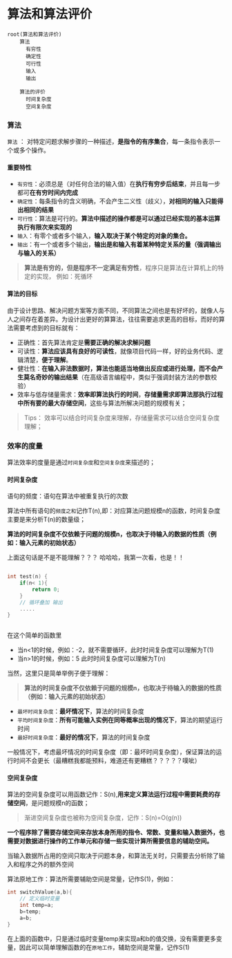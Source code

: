 # 算法和算法评价

```mindmap
root(算法和算法评价)
    算法
      有穷性
      确定性
      可行性
      输入
      输出
      
    算法的评价
      时间复杂度
      空间复杂度
```

### 算法

`算法` ： 对特定问题求解步骤的一种描述，**是指令的有序集合**，每一条指令表示一个或多个操作。

#### 重要特性

- `有穷性`：必须总是（对任何合法的输入值）在**执行有穷步后结束**，并且每一步都可**在有穷时间内完成**
- `确定性`：每条指令的含义明确，不会产生二义性（歧义），**对相同的输入只能得出相同的结果**
- `可行性`：算法是可行的。**算法中描述的操作都是可以通过已经实现的基本运算执行有限次来实现的**
- `输入`：有零个或者多个输入，**输入取决于某个特定的对象的集合。**
- `输出`：有一个或者多个输出，**输出是和输入有着某种特定关系的量（强调输出与输入的关系）**

> **算法是有穷的，但是程序不一定满足有穷性**，程序只是算法在计算机上的特定的实现， 例如：死循环

#### 算法的目标

由于设计思路、解决问题方案等方面不同，不同算法之间也是有好坏的，就像人与人之间存在着差异。为设计出更好的算算法，往往需要追求更高的目标，而好的算法需要考虑到的目标就有：

- 正确性：首先算法肯定是**需要正确的解决求解问题**
- 可读性：**算法应该具有良好的可读性**，就像项目代码一样，好的业务代码、逻辑清楚，**便于理解**。
- 健壮性：**在输入非法数据时，算法也能适当地做出反应或进行处理，而不会产生莫名奇妙的输出结果**（在高级语言编程中，类似于强调封装方法的参数校验）
- 效率与低存储量需求：**效率即算法执行的时间**，**存储量需求即算法那执行过程中所有要的最大存储空间**，这些与算法所解决问题的规模有关；

> Tips： 效率可以结合时间复杂度来理解，存储量需求可以结合空间复杂度理解；

### 效率的度量

算法效率的度量是通过`时间复杂度`和`空间复杂度`来描述的；

#### 时间复杂度

语句的频度：语句在算法中被重复执行的次数

算法中所有语句的`频度之和`记作T(n),即：对应算法问题规模n的函数，时间复杂度主要是来分析T(n)的数量级；

**算法的时间复杂度不仅依赖于问题的规模n，也取决于待输入的数据的性质（例如：输入元素的初始状态）**

上面这句话是不是不能理解？？？ 哈哈哈，我第一次看，也是！！

```c

int test(n) {
    if(n< 1){
        return 0;
    }
    // 循环叠加 输出
    .....
}



```

在这个简单的函数里

- 当n<1的时候，例如：-2，就不需要循环，此时时间复杂度可以理解为T(1)
- 当n>1的时候，例如：5 此时时间复杂度可以理解为T(n)

当然，这里只是简单举例子便于理解：

> **算法的时间复杂度不仅依赖于问题的规模n，也取决于待输入的数据的性质（例如：输入元素的初始状态）**

- `最坏时间复杂度`：**最坏情况下**，算法的时间复杂度
- `平均时间复杂度`：**所有可能输入实例在同等概率出现的情况下**，算法的期望运行时间
- `最好时间复杂度`：**最好的情况下**，算法的时间复杂度

一般情况下，考虑最坏情况的时间复杂度（即：最坏时间复杂度），保证算法的运行时间不会更长（最糟糕我都能预料，难道还有更糟糕？？？？？噗呲）

#### 空间复杂度

算法的空间复杂度可以用函数记作：S(n),**用来定义算法运行过程中需要耗费的存储空间**，是问题规模n的函数；

> 渐进空间复杂度也被称为空间复杂度，记作：S(n)=O(g(n))

**一个程序除了需要存储空间来存放本身所用的指令、常数、变量和输入数据外，也需要对数据进行操作的工作单元和存储一些实现计算所需要信息的辅助空间。**

当输入数据所占用的空间只取决于问题本身，和算法无关时，只需要去分析除了输入和程序之外的额外空间

算法原地工作：算法所需要辅助空间是常量，记作S(1)，例如：

```c
int switchValue(a,b){
    // 定义临时变量
    int temp=a;
    b=temp;
    a=b;
}
```

在上面的函数中，只是通过临时变量temp来实现a和b的值交换，没有需要更多变量，因此可以简单理解函数的在`原地工作`，辅助空间是常量，记作S(1)
